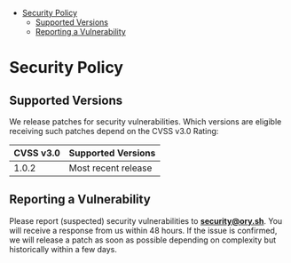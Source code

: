 <!-- START doctoc generated TOC please keep comment here to allow auto update -->
<!-- DON'T EDIT THIS SECTION, INSTEAD RE-RUN doctoc TO UPDATE -->


- [Security Policy](#security-policy)
  - [Supported Versions](#supported-versions)
  - [Reporting a Vulnerability](#reporting-a-vulnerability)

<!-- END doctoc generated TOC please keep comment here to allow auto update -->

# Security Policy

## Supported Versions

We release patches for security vulnerabilities. Which versions are eligible
receiving such patches depend on the CVSS v3.0 Rating:

| CVSS v3.0 | Supported Versions                        |
| --------- | ----------------------------------------- |
| 1.0.2     | Most recent release                       |

## Reporting a Vulnerability

Please report (suspected) security vulnerabilities to
**[security@ory.sh](mailto:contato@zapclinic.com.br)**. You will receive a response from
us within 48 hours. If the issue is confirmed, we will release a patch as soon
as possible depending on complexity but historically within a few days.
